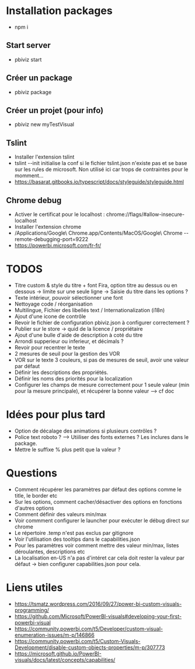 # Installation packages
- npm i

## Start server
- pbiviz start

## Créer un package
- pbiviz package

## Créer un projet (pour info)
- pbiviz new myTestVisual

## Tslint
- Installer l'extension tslint
- tslint --init initialise la conf si le fichier tslint.json n'existe pas et se base sur les rules de microsoft. Non utilisé ici car trops de contraintes pour le momment...
- https://basarat.gitbooks.io/typescript/docs/styleguide/styleguide.html

## Chrome debug
- Activer le certificat pour le localhost : chrome://flags/#allow-insecure-localhost
- Installer l'extension chrome
- /Applications/Google\ Chrome.app/Contents/MacOS/Google\ Chrome --remote-debugging-port=9222
- https://powerbi.microsoft.com/fr-fr/

# TODOS
- Titre custom & style du titre + font Fira, option titre au dessus ou en dessous -> limite sur une seule ligne -> Saisie du titre dans les options ?
- Texte intérieur, pouvoir sélectionner une font
- Nettoyage code / réorganisation
- Multilingue, Fichier des libellés text / Internationalization (i18n)
- Ajout d'une icone de contrôle
- Revoir le fichier de configuration pbiviz.json à configurer correctement ?
- Publier sur le store -> quid de la licence / propriétaire
- Ajout d'une bulle d'aide de description à coté du titre
- Arrondi supperieur ou inferieur, et décimals ?
- Revoir pour recentrer le texte
- 2 mesures de seuil pour la gestion des VOR
- VOR sur le texte 3 couleurs, si pas de mesures de seuil, avoir une valeur par défaut
- Définir les descriptions des propriétés.
- Définir les noms des priorités pour la localization
- Configurer les champs de mesure correctement pour 1 seule valeur (min pour la mesure principale), et récupérer la bonne valeur --> cf doc

# Idées pour plus tard
- Option de décalage des animations si plusieurs contrôles ?
- Police text roboto  ? --> Utiiliser des fonts externes ? Les inclures dans le package.
- Mettre le suffixe % plus petit que la valeur ?

# Questions

- Comment récupérer les paramètres par défaut des options comme le title, le border etc
- Sur les options, comment cacher/désactiver des options en fonctions d'autres options
- Comment définir des valeurs min/max
- Voir commment configurer le launcher pour exécuter le débug direct sur chrome
- Le répertoire .temp n'est pas exclus par gitignore
- Voir l'utilisation des tooltips dans le capabilities.json
- Pour les paramètres voir comment mettre des valeur min/max, listes déroulantes, descriptions etc
- La localisation en-US n'a pas d'intéret car cela doit rester la valeur par défaut -> bien configurer capabilities.json pour cela.

# Liens utiles
- https://tsmatz.wordpress.com/2016/09/27/power-bi-custom-visuals-programming/
- https://github.com/Microsoft/PowerBI-visuals#developing-your-first-powerbi-visual
- https://community.powerbi.com/t5/Developer/custom-visual-enumeration-issues/m-p/146866
- https://community.powerbi.com/t5/Custom-Visuals-Development/disable-custom-objects-properties/m-p/307773
- https://microsoft.github.io/PowerBI-visuals/docs/latest/concepts/capabilities/